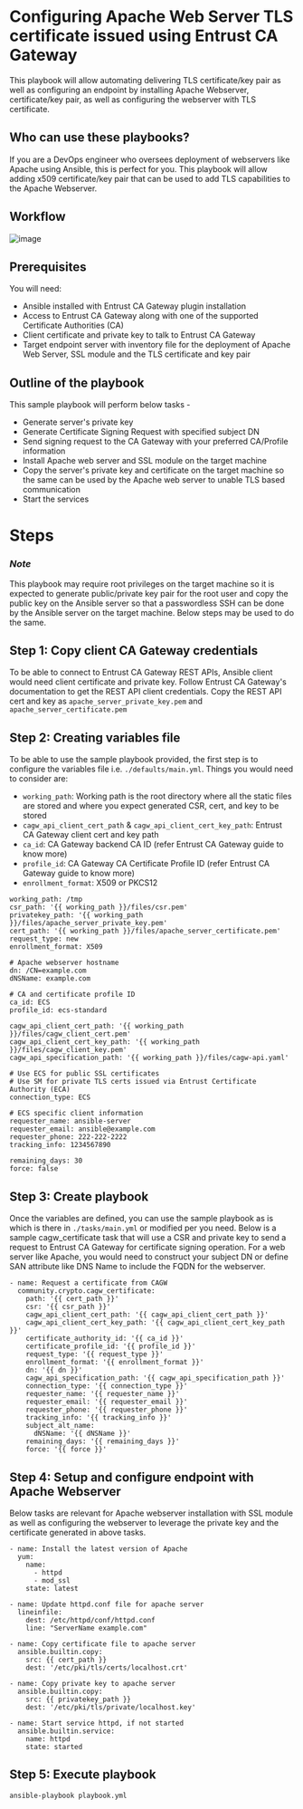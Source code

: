 # Configuring Apache Web Server TLS certificate issued using Entrust CA Gateway
This playbook will allow automating delivering TLS certificate/key pair as well as configuring an endpoint by installing Apache Webserver, certificate/key pair, as well as configuring the webserver with TLS certificate.

## Who can use these playbooks?
If you are a DevOps engineer who oversees deployment of webservers like Apache using Ansible, this is perfect for you.
This playbook will allow adding x509 certificate/key pair that can be used to add TLS capabilities to the Apache Webserver.

## Workflow
![image](https://user-images.githubusercontent.com/98990887/166394855-3f3f151a-b50e-4414-865b-50921b40d195.png)

## Prerequisites
You will need: 
- Ansible installed with Entrust CA Gateway plugin installation
- Access to Entrust CA Gateway along with one of the supported Certificate Authorities (CA)
- Client certificate and private key to talk to Entrust CA Gateway
- Target endpoint server with inventory file for the deployment of Apache Web Server, SSL module and the TLS certificate and key pair

## Outline of the playbook
This sample playbook will perform below tasks -
- Generate server's private key
- Generate Certificate Signing Request with specified subject DN
- Send signing request to the CA Gateway with your preferred CA/Profile information
- Install Apache web server and SSL module on the target machine
- Copy the server's private key and certificate on the target machine so the same can be used by the Apache web server to unable TLS based communication
- Start the services

# Steps
### *Note*
This playbook may require root privileges on the target machine so it is expected to generate public/private key pair for the root user and copy the public key on the Ansible server so that a passwordless SSH can be done by the Ansible server on the target machine.
Below steps may be used to do the same.

## Step 1: Copy client CA Gateway credentials
To be able to connect to Entrust CA Gateway REST APIs, Ansible client would need client certificate and private key.
Follow Entrust CA Gateway's documentation to get the REST API client credentials.
Copy the REST API cert and key as ```apache_server_private_key.pem``` and ```apache_server_certificate.pem```

## Step 2: Creating variables file
To be able to use the sample playbook provided, the first step is to configure the variables file i.e. ``` ./defaults/main.yml ```. Things you would need to consider are:
- ```working_path```: Working path is the root directory where all the static files are stored and where you expect generated CSR, cert, and key to be stored 
- ```cagw_api_client_cert_path``` & ```cagw_api_client_cert_key_path```: Entrust CA Gateway client cert and key path
- ```ca_id```: CA Gateway backend CA ID (refer Entrust CA Gateway guide to know more)
- ```profile_id```: CA Gateway CA Certificate Profile ID (refer Entrust CA Gateway guide to know more)
- ```enrollment_format```: X509 or PKCS12 
```
working_path: /tmp
csr_path: '{{ working_path }}/files/csr.pem'
privatekey_path: '{{ working_path }}/files/apache_server_private_key.pem'
cert_path: '{{ working_path }}/files/apache_server_certificate.pem'
request_type: new
enrollment_format: X509

# Apache webserver hostname
dn: /CN=example.com
dNSName: example.com

# CA and certificate profile ID
ca_id: ECS
profile_id: ecs-standard

cagw_api_client_cert_path: '{{ working_path }}/files/cagw_client_cert.pem'
cagw_api_client_cert_key_path: '{{ working_path }}/files/cagw_client_key.pem'
cagw_api_specification_path: '{{ working_path }}/files/cagw-api.yaml'

# Use ECS for public SSL certificates
# Use SM for private TLS certs issued via Entrust Certificate Authority (ECA)
connection_type: ECS

# ECS specific client information
requester_name: ansible-server
requester_email: ansible@example.com
requester_phone: 222-222-2222
tracking_info: 1234567890

remaining_days: 30
force: false
```

## Step 3: Create playbook
Once the variables are defined, you can use the sample playbook as is which is there in ```./tasks/main.yml``` or modified per you need.
Below is a sample cagw_certificate task that will use a CSR and private key to send a request to Entrust CA Gateway for certificate signing operation.
For a web server like Apache, you would need to construct your subject DN or define SAN attribute like DNS Name to include the FQDN for the webserver.
```
- name: Request a certificate from CAGW
  community.crypto.cagw_certificate:
    path: '{{ cert_path }}'
    csr: '{{ csr_path }}'
    cagw_api_client_cert_path: '{{ cagw_api_client_cert_path }}'
    cagw_api_client_cert_key_path: '{{ cagw_api_client_cert_key_path }}'
    certificate_authority_id: '{{ ca_id }}'
    certificate_profile_id: '{{ profile_id }}'
    request_type: '{{ request_type }}'
    enrollment_format: '{{ enrollment_format }}'
    dn: '{{ dn }}'
    cagw_api_specification_path: '{{ cagw_api_specification_path }}'
    connection_type: '{{ connection_type }}'
    requester_name: '{{ requester_name }}'
    requester_email: '{{ requester_email }}'
    requester_phone: '{{ requester_phone }}'
    tracking_info: '{{ tracking_info }}'
    subject_alt_name:
      dNSName: '{{ dNSName }}'
    remaining_days: '{{ remaining_days }}'
    force: '{{ force }}'
```
## Step 4: Setup and configure endpoint with Apache Webserver
Below tasks are relevant for Apache webserver installation with SSL module as well as configuring the webserver to leverage the private key and the certificate generated in above tasks.
```
- name: Install the latest version of Apache
  yum:
    name:
      - httpd
      - mod_ssl
    state: latest

- name: Update httpd.conf file for apache server
  lineinfile:
    dest: /etc/httpd/conf/httpd.conf
    line: "ServerName example.com"

- name: Copy certificate file to apache server
  ansible.builtin.copy:
    src: {{ cert_path }}
    dest: '/etc/pki/tls/certs/localhost.crt'

- name: Copy private key to apache server
  ansible.builtin.copy:
    src: {{ privatekey_path }}
    dest: '/etc/pki/tls/private/localhost.key'

- name: Start service httpd, if not started
  ansible.builtin.service:
    name: httpd
    state: started
```
## Step 5: Execute playbook
```
ansible-playbook playbook.yml
```

